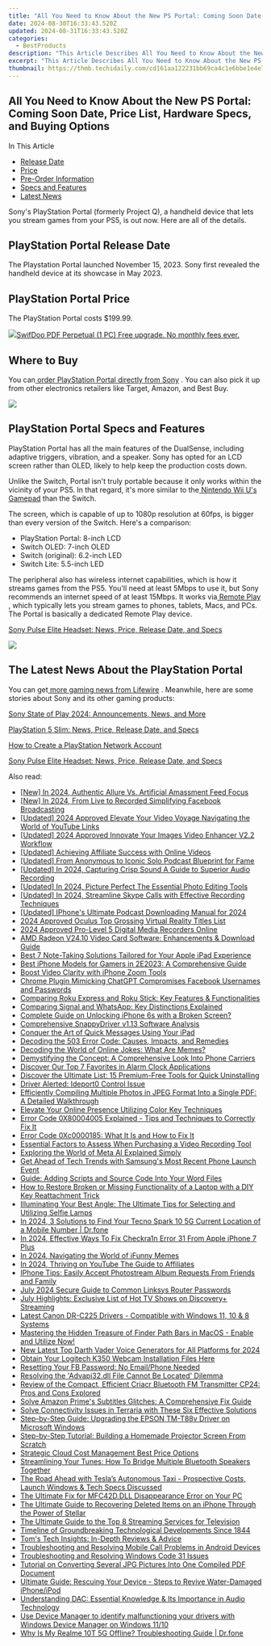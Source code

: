 ```yaml
---
title: "All You Need to Know About the New PS Portal: Coming Soon Date, Price List, Hardware Specs, and Buying Options"
date: 2024-08-30T16:33:43.520Z
updated: 2024-08-31T16:33:43.520Z
categories:
  - BestProducts
description: "This Article Describes All You Need to Know About the New PS Portal: Coming Soon Date, Price List, Hardware Specs, and Buying Options"
excerpt: "This Article Describes All You Need to Know About the New PS Portal: Coming Soon Date, Price List, Hardware Specs, and Buying Options"
thumbnail: https://thmb.techidaily.com/cd161aa122231bb69ca4c1e6bbe1e4e7f5305ae201601188c0d2d47667128a74.jpg
---
```


## All You Need to Know About the New PS Portal: Coming Soon Date, Price List, Hardware Specs, and Buying Options

 In This Article 

* [ Release Date ](https://www.lifewire.com/#toc-playstation-portal-release-date)
* [ Price ](https://www.lifewire.com/#toc-playstation-portal-price)
* [ Pre-Order Information ](https://www.lifewire.com/#toc-where-to-buy)
* [ Specs and Features ](https://www.lifewire.com/#toc-playstation-portal-specs-and-features)
* [ Latest News ](https://www.lifewire.com/#toc-the-latest-news-about-the-playstation-portal)

 Sony's PlayStation Portal (formerly Project Q), a handheld device that lets you stream games from your PS5, is out now. Here are all of the details.

##  PlayStation Portal Release Date 

 The Playstation Portal launched November 15, 2023\. Sony first revealed the handheld device at its showcase in May 2023.

## PlayStation Portal Price 

 The PlayStation Portal costs $199.99.  

<!-- affiliate ads begin -->
<a href="https://purchase.swifdoo.com/order/checkout.php?PRODS=40002162&QTY=1&AFFILIATE=108875&CART=1"><img src="https://secure.avangate.com/images/merchant/8b932759a5a04ddb34bf79e3f9072e4b/products/1_Product%20box%20white-1024x1024.png" border="0">SwifDoo PDF Perpetual (1 PC) Free upgrade. No monthly fees ever. 
</a>
<!-- affiliate ads end -->
## Where to Buy 

 You can[ order PlayStation Portal directly from Sony](https://direct.playstation.com/en-us/buy-accessories/playstation-portal-remote-player) . You can also pick it up from other electronics retailers like Target, Amazon, and Best Buy.

<!-- affiliate ads begin -->
<a href="https://shop.mondly.com/affiliate.php?ACCOUNT=ATISTUDI&AFFILIATE=108875&PATH=https%3A%2F%2Fwww.mondly.com%3FAFFILIATE%3D108875%26RESOURCE%3D%2BBusiness%2B970x90%2B"><img src="https://secure.avangate.com/images/merchant/69c418c33ec2e1a4267fa9bb77fa1428/business-970x90.gif" border="0"></a>
<!-- affiliate ads end -->
##  PlayStation Portal Specs and Features 

 PlayStation Portal has all the main features of the DualSense, including adaptive triggers, vibration, and a speaker. Sony has opted for an LCD screen rather than OLED, likely to help keep the production costs down.

 Unlike the Switch, Portal isn't truly portable because it only works within the vicinity of your PS5\. In that regard, it's more similar to the[ Nintendo Wii U's Gamepad](https://www.lifewire.com/wii-portable-game-system-1126270) than the Switch.

 The screen, which is capable of up to 1080p resolution at 60fps, is bigger than every version of the Switch. Here's a comparison:

* PlayStation Portal: 8-inch LCD
* Switch OLED: 7-inch OLED
* Switch (original): 6.2-inch LED
* Switch Lite: 5.5-inch LED

 The peripheral also has wireless internet capabilities, which is how it streams games from the PS5\. You'll need at least 5Mbps to use it, but Sony recommends an internet speed of at least 15Mbps. It works via[ Remote Play](https://www.lifewire.com/remote-play-ps5-games-on-android-5089611) , which typically lets you stream games to phones, tablets, Macs, and PCs. The Portal is basically a dedicated Remote Play device.  

[  Sony Pulse Elite Headset: News, Price, Release Date, and Specs ](https://www.lifewire.com/sony-pulse-elite-headset-8419539) 

<!-- affiliate ads begin -->
<a href="https://shop.copernic.com/order/checkout.php?PRODS=41033091&QTY=1&AFFILIATE=108875&CART=1"><img src="https://secure.2checkout.com/images/merchant/8d30aa96e72440759f74bd2306c1fa3d/Copernic-2023-Affiliate-728x90-Advanced.png" border="0"></a>
<!-- affiliate ads end -->
##  The Latest News About the PlayStation Portal 

 You can get[ more gaming news from Lifewire](https://www.lifewire.com/gaming-news-4797039) . Meanwhile, here are some stories about Sony and its other gaming products:

[  Sony State of Play 2024: Announcements, News, and More ](https://www.lifewire.com/sony-state-of-play-rumors-announcements-news-and-more-5220949) 

[  PlayStation 5 Slim: News, Price, Release Date, and Specs ](https://www.lifewire.com/playstation-5-slim-7966360) 

[  How to Create a PlayStation Network Account ](https://www.lifewire.com/create-a-playstation-network-account-4103872) 

[  Sony Pulse Elite Headset: News, Price, Release Date, and Specs ](https://www.lifewire.com/sony-pulse-elite-headset-8419539) 

<ins class="adsbygoogle"
     style="display:block"
     data-ad-format="autorelaxed"
     data-ad-client="ca-pub-7571918770474297"
     data-ad-slot="1223367746"></ins>



<ins class="adsbygoogle"
     style="display:block"
     data-ad-client="ca-pub-7571918770474297"
     data-ad-slot="8358498916"
     data-ad-format="auto"
     data-full-width-responsive="true"></ins>

<span class="atpl-alsoreadstyle">Also read:</span>
<div><ul>
<li><a href="https://instagram-clips.techidaily.com/new-in-2024-authentic-allure-vs-artificial-amassment-feed-focus/"><u>[New] In 2024, Authentic Allure Vs. Artificial Amassment  Feed Focus</u></a></li>
<li><a href="https://on-screen-recording.techidaily.com/new-in-2024-from-live-to-recorded-simplifying-facebook-broadcasting/"><u>[New] In 2024, From Live to Recorded  Simplifying Facebook Broadcasting</u></a></li>
<li><a href="https://facebook-video-footage.techidaily.com/updated-2024-approved-elevate-your-video-voyage-navigating-the-world-of-youtube-links/"><u>[Updated] 2024 Approved  Elevate Your Video Voyage  Navigating the World of YouTube Links</u></a></li>
<li><a href="https://article-knowledge.techidaily.com/updated-2024-approved-innovate-your-images-video-enhancer-v22-workflow/"><u>[Updated] 2024 Approved  Innovate Your Images  Video Enhancer V2.2 Workflow</u></a></li>
<li><a href="https://youtube-videos.techidaily.com/updated-achieving-affiliate-success-with-online-videos/"><u>[Updated] Achieving Affiliate Success with Online Videos</u></a></li>
<li><a href="https://fox-access.techidaily.com/updated-from-anonymous-to-iconic-solo-podcast-blueprint-for-fame/"><u>[Updated] From Anonymous to Iconic  Solo Podcast Blueprint for Fame</u></a></li>
<li><a href="https://facebook-video-footage.techidaily.com/updated-in-2024-capturing-crisp-sound-a-guide-to-superior-audio-recording/"><u>[Updated] In 2024, Capturing Crisp Sound  A Guide to Superior Audio Recording</u></a></li>
<li><a href="https://instagram-video-recordings.techidaily.com/updated-in-2024-picture-perfect-the-essential-photo-editing-tools/"><u>[Updated] In 2024, Picture Perfect  The Essential Photo Editing Tools</u></a></li>
<li><a href="https://screen-activity-recording.techidaily.com/updated-in-2024-streamline-skype-calls-with-effective-recording-techniques/"><u>[Updated] In 2024, Streamline Skype Calls with Effective Recording Techniques</u></a></li>
<li><a href="https://fox-access.techidaily.com/updated-iphones-ultimate-podcast-downloading-manual-for-2024/"><u>[Updated] IPhone's Ultimate Podcast Downloading Manual for 2024</u></a></li>
<li><a href="https://extra-approaches.techidaily.com/2024-approved-oculus-top-grossing-virtual-reality-titles-list/"><u>2024 Approved  Oculus Top Grossing Virtual Reality Titles List</u></a></li>
<li><a href="https://on-screen-recording.techidaily.com/2024-approved-pro-level-5-digital-media-recorders-online/"><u>2024 Approved  Pro-Level 5 Digital Media Recorders Online</u></a></li>
<li><a href="https://tech-recovery.techidaily.com/amd-radeon-v2410-video-card-software-enhancements-and-download-guide/"><u>AMD Radeon V24.10 Video Card Software: Enhancements & Download Guide</u></a></li>
<li><a href="https://tech-recovery.techidaily.com/best-7-note-taking-solutions-tailored-for-your-apple-ipad-experience/"><u>Best 7 Note-Taking Solutions Tailored for Your Apple iPad Experience</u></a></li>
<li><a href="https://tech-recovery.techidaily.com/best-iphone-models-for-gamers-in-2e2023-a-comprehensive-guide/"><u>Best iPhone Models for Gamers in 2E2023: A Comprehensive Guide</u></a></li>
<li><a href="https://fox-glue.techidaily.com/boost-video-clarity-with-iphone-zoom-tools/"><u>Boost Video Clarity with iPhone Zoom Tools</u></a></li>
<li><a href="https://tech-hub.techidaily.com/chrome-plugin-mimicking-chatgpt-compromises-facebook-usernames-and-passwords/"><u>Chrome Plugin Mimicking ChatGPT Compromises Facebook Usernames and Passwords</u></a></li>
<li><a href="https://tech-recovery.techidaily.com/comparing-roku-express-and-roku-stick-key-features-and-functionalities/"><u>Comparing Roku Express and Roku Stick: Key Features & Functionalities</u></a></li>
<li><a href="https://tech-recovery.techidaily.com/comparing-signal-and-whatsapp-key-distinctions-explained/"><u>Comparing Signal and WhatsApp: Key Distinctions Explained</u></a></li>
<li><a href="https://ios-unlock.techidaily.com/complete-guide-on-unlocking-iphone-6s-with-a-broken-screen-by-drfone-ios/"><u>Complete Guide on Unlocking iPhone 6s with a Broken Screen?</u></a></li>
<li><a href="https://tech-recovery.techidaily.com/comprehensive-snappydriver-v113-software-analysis/"><u>Comprehensive SnappyDriver v1.13 Software Analysis</u></a></li>
<li><a href="https://tech-recovery.techidaily.com/conquer-the-art-of-quick-messages-using-your-ipad/"><u>Conquer the Art of Quick Messages Using Your iPad</u></a></li>
<li><a href="https://tech-recovery.techidaily.com/decoding-the-503-error-code-causes-impacts-and-remedies/"><u>Decoding the 503 Error Code: Causes, Impacts, and Remedies</u></a></li>
<li><a href="https://tech-recovery.techidaily.com/decoding-the-world-of-online-jokes-what-are-memes/"><u>Decoding the World of Online Jokes: What Are Memes?</u></a></li>
<li><a href="https://tech-recovery.techidaily.com/demystifying-the-concept-a-comprehensive-look-into-phone-carriers/"><u>Demystifying the Concept: A Comprehensive Look Into Phone Carriers</u></a></li>
<li><a href="https://tech-recovery.techidaily.com/discover-our-top-7-favorites-in-alarm-clock-applications/"><u>Discover Our Top 7 Favorites in Alarm Clock Applications</u></a></li>
<li><a href="https://tech-recovery.techidaily.com/discover-the-ultimate-list-15-premium-free-tools-for-quick-uninstalling/"><u>Discover the Ultimate List: 15 Premium-Free Tools for Quick Uninstalling</u></a></li>
<li><a href="https://driver-error.techidaily.com/driver-alerted-ideport0-control-issue/"><u>Driver Alerted: Ideport0 Control Issue</u></a></li>
<li><a href="https://tech-recovery.techidaily.com/efficiently-compiling-multiple-photos-in-jpeg-format-into-a-single-pdf-a-detailed-walkthrough/"><u>Efficiently Compiling Multiple Photos in JPEG Format Into a Single PDF: A Detailed Walkthrough</u></a></li>
<li><a href="https://extra-resources.techidaily.com/elevate-your-online-presence-utilizing-color-key-techniques/"><u>Elevate Your Online Presence  Utilizing Color Key Techniques</u></a></li>
<li><a href="https://tech-recovery.techidaily.com/error-code-0x80004005-explained-tips-and-techniques-to-correctly-fix-it/"><u>Error Code 0X80004005 Explained - Tips and Techniques to Correctly Fix It</u></a></li>
<li><a href="https://tech-recovery.techidaily.com/error-code-0xc0000185-what-it-is-and-how-to-fix-it/"><u>Error Code 0Xc0000185: What It Is and How to Fix It</u></a></li>
<li><a href="https://tech-recovery.techidaily.com/essential-factors-to-assess-when-purchasing-a-video-recording-tool/"><u>Essential Factors to Assess When Purchasing a Video Recording Tool</u></a></li>
<li><a href="https://tech-recovery.techidaily.com/exploring-the-world-of-meta-ai-explained-simply/"><u>Exploring the World of Meta AI Explained Simply</u></a></li>
<li><a href="https://tech-recovery.techidaily.com/get-ahead-of-tech-trends-with-samsungs-most-recent-phone-launch-event/"><u>Get Ahead of Tech Trends with Samsung's Most Recent Phone Launch Event</u></a></li>
<li><a href="https://tech-recovery.techidaily.com/guide-adding-scripts-and-source-code-into-your-word-files/"><u>Guide: Adding Scripts and Source Code Into Your Word Files</u></a></li>
<li><a href="https://tech-recovery.techidaily.com/how-to-restore-broken-or-missing-functionality-of-a-laptop-with-a-diy-key-reattachment-trick/"><u>How to Restore Broken or Missing Functionality of a Laptop with a DIY Key Reattachment Trick</u></a></li>
<li><a href="https://tech-recovery.techidaily.com/illuminating-your-best-angle-the-ultimate-tips-for-selecting-and-utilizing-selfie-lamps/"><u>Illuminating Your Best Angle: The Ultimate Tips for Selecting and Utilizing Selfie Lamps</u></a></li>
<li><a href="https://android-location-track.techidaily.com/in-2024-3-solutions-to-find-your-tecno-spark-10-5g-current-location-of-a-mobile-number-drfone-by-drfone-virtual-android/"><u>In 2024, 3 Solutions to Find Your Tecno Spark 10 5G Current Location of a Mobile Number | Dr.fone</u></a></li>
<li><a href="https://activate-lock.techidaily.com/in-2024-effective-ways-to-fix-checkra1n-error-31-from-apple-iphone-7-plus-by-drfone-ios/"><u>In 2024, Effective Ways To Fix Checkra1n Error 31 From Apple iPhone 7 Plus</u></a></li>
<li><a href="https://extra-skills.techidaily.com/in-2024-navigating-the-world-of-ifunny-memes/"><u>In 2024, Navigating the World of iFunny Memes</u></a></li>
<li><a href="https://youtube-help.techidaily.com/in-2024-thriving-on-youtube-the-guide-to-affiliates/"><u>In 2024, Thriving on YouTube  The Guide to Affiliates</u></a></li>
<li><a href="https://tech-recovery.techidaily.com/iphone-tips-easily-accept-photostream-album-requests-from-friends-and-family/"><u>IPhone Tips: Easily Accept Photostream Album Requests From Friends and Family</u></a></li>
<li><a href="https://tech-recovery.techidaily.com/july-2024-secure-guide-to-common-linksys-router-passwords/"><u>July 2024 Secure Guide to Common Linksys Router Passwords</u></a></li>
<li><a href="https://tech-recovery.techidaily.com/july-highlights-exclusive-list-of-hot-tv-shows-on-discoveryplus-streaming/"><u>July Highlights: Exclusive List of Hot TV Shows on Discovery+ Streaming</u></a></li>
<li><a href="https://driver-download.techidaily.com/latest-canon-dr-c225-drivers-compatible-with-windows-11-10-and-8-systems/"><u>Latest Canon DR-C225 Drivers - Compatible with Windows 11, 10 & 8 Systems</u></a></li>
<li><a href="https://tech-recovery.techidaily.com/1722890365011-mastering-the-hidden-treasure-of-finder-path-bars-in-macos-enable-and-utilize-now/"><u>Mastering the Hidden Treasure of Finder Path Bars in MacOS - Enable and Utilize Now!</u></a></li>
<li><a href="https://ai-voice.techidaily.com/new-latest-top-darth-vader-voice-generators-for-all-platforms-for-2024/"><u>New Latest Top Darth Vader Voice Generators for All Platforms for 2024</u></a></li>
<li><a href="https://driver-download.techidaily.com/obtain-your-logitech-k350-webcam-installation-files-here/"><u>Obtain Your Logitech K350 Webcam Installation Files Here</u></a></li>
<li><a href="https://tech-recovery.techidaily.com/resetting-your-fb-password-no-emailphone-needed/"><u>Resetting Your FB Password: No Email/Phone Needed</u></a></li>
<li><a href="https://tech-recovery.techidaily.com/resolving-the-advapi32dll-file-cannot-be-located-dilemma/"><u>Resolving the 'Advapi32.dll File Cannot Be Located' Dilemma</u></a></li>
<li><a href="https://buynow-marvelous.techidaily.com/review-of-the-compact-efficient-criacr-bluetooth-fm-transmitter-cp24-pros-and-cons-explored/"><u>Review of the Compact, Efficient Criacr Bluetooth FM Transmitter CP24: Pros and Cons Explored</u></a></li>
<li><a href="https://tech-recovery.techidaily.com/solve-amazon-primes-subtitles-glitches-a-comprehensive-fix-guide/"><u>Solve Amazon Prime's Subtitles Glitches: A Comprehensive Fix Guide</u></a></li>
<li><a href="https://win-blog.techidaily.com/solve-connectivity-issues-in-terraria-with-these-six-effective-solutions/"><u>Solve Connectivity Issues in Terraria with These Six Effective Solutions</u></a></li>
<li><a href="https://hardware-updates.techidaily.com/step-by-step-guide-upgrading-the-epson-tm-t88v-driver-on-microsoft-windows/"><u>Step-by-Step Guide: Upgrading the EPSON TM-T88v Driver on Microsoft Windows</u></a></li>
<li><a href="https://tech-recovery.techidaily.com/step-by-step-tutorial-building-a-homemade-projector-screen-from-scratch/"><u>Step-by-Step Tutorial: Building a Homemade Projector Screen From Scratch</u></a></li>
<li><a href="https://fox-friendly.techidaily.com/strategic-cloud-cost-management-best-price-options/"><u>Strategic Cloud Cost Management  Best Price Options</u></a></li>
<li><a href="https://tech-recovery.techidaily.com/streamlining-your-tunes-how-to-bridge-multiple-bluetooth-speakers-together/"><u>Streamlining Your Tunes: How To Bridge Multiple Bluetooth Speakers Together</u></a></li>
<li><a href="https://tech-recovery.techidaily.com/the-road-ahead-with-teslas-autonomous-taxi-prospective-costs-launch-windows-and-tech-specs-discussed/"><u>The Road Ahead with Tesla’s Autonomous Taxi - Prospective Costs, Launch Windows & Tech Specs Discussed</u></a></li>
<li><a href="https://tech-recovery.techidaily.com/the-ultimate-fix-for-mfc42ddll-disappearance-error-on-your-pc/"><u>The Ultimate Fix for MFC42D.DLL Disappearance Error on Your PC</u></a></li>
<li><a href="https://data-safeguard.techidaily.com/the-ultimate-guide-to-recovering-deleted-items-on-an-iphone-through-the-power-of-stellar/"><u>The Ultimate Guide to Recovering Deleted Items on an iPhone Through the Power of Stellar</u></a></li>
<li><a href="https://tech-recovery.techidaily.com/the-ultimate-guide-to-the-top-8-streaming-services-for-television/"><u>The Ultimate Guide to the Top 8 Streaming Services for Television</u></a></li>
<li><a href="https://tech-recovery.techidaily.com/timeline-of-groundbreaking-technological-developments-since-1844/"><u>Timeline of Groundbreaking Technological Developments Since 1844</u></a></li>
<li><a href="https://hardware-tips.techidaily.com/toms-tech-insights-in-depth-reviews-and-advice/"><u>Tom's Tech Insights: In-Depth Reviews & Advice</u></a></li>
<li><a href="https://tech-recovery.techidaily.com/troubleshooting-and-resolving-mobile-call-problems-in-android-devices/"><u>Troubleshooting and Resolving Mobile Call Problems in Android Devices</u></a></li>
<li><a href="https://tech-recovery.techidaily.com/troubleshooting-and-resolving-windows-code-31-issues/"><u>Troubleshooting and Resolving Windows Code 31 Issues</u></a></li>
<li><a href="https://tech-recovery.techidaily.com/tutorial-on-converting-several-jpg-pictures-into-one-compiled-pdf-document/"><u>Tutorial on Converting Several JPG Pictures Into One Compiled PDF Document</u></a></li>
<li><a href="https://tech-recovery.techidaily.com/ultimate-guide-rescuing-your-device-steps-to-revive-water-damaged-iphoneipod/"><u>Ultimate Guide: Rescuing Your Device - Steps to Revive Water-Damaged iPhone/iPod</u></a></li>
<li><a href="https://tech-recovery.techidaily.com/understanding-dac-essential-knowledge-and-its-importance-in-audio-technology/"><u>Understanding DAC: Essential Knowledge & Its Importance in Audio Technology</u></a></li>
<li><a href="https://techidaily.com/use-device-manager-to-identify-malfunctioning-your-drivers-with-windows-device-manager-on-windows-1110-by-drivereasy-guide/"><u>Use Device Manager to identify malfunctioning your drivers with Windows Device Manager on Windows 11/10</u></a></li>
<li><a href="https://howto.techidaily.com/why-is-my-realme-10t-5g-offline-troubleshooting-guide-drfone-by-drfone-fix-android-problems-fix-android-problems/"><u>Why Is My Realme 10T 5G Offline? Troubleshooting Guide | Dr.fone</u></a></li>
</ul></div>

